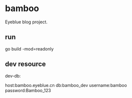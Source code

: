 # bamboo
Eyeblue blog project.


## run
go build -mod=readonly


## dev resource
dev-db:

host:bamboo.eyeblue.cn
db:bamboo_dev
username:bamboo
password:Bamboo_123
